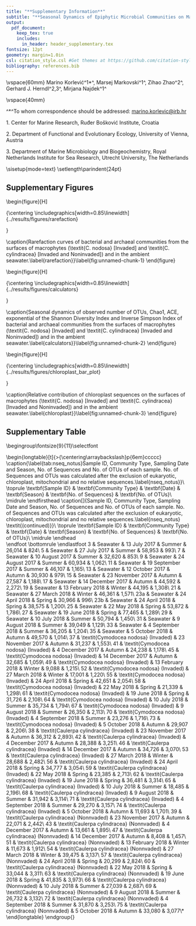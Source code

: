 ```yaml
---
title: "**Supplementary Information**"
subtitle: "**Seasonal Dynamics of Epiphytic Microbial Communities on Marine Macrophyte Surfaces**"
output:
  pdf_document:
    keep_tex: true
    includes:
      in_header: header_supplementary.tex
fontsize: 12pt
geometry: margin=1.0in
csl: citation_style.csl #Get themes at https://github.com/citation-style-language/styles
bibliography: references.bib
---
```




\vspace{60mm}
Marino Korlević^1$*$^, Marsej Markovski^1^, Zihao Zhao^2^, Gerhard J. Herndl^2,3^, Mirjana Najdek^1^

\vspace{40mm}

^$*$^To whom correspondence should be addressed: marino.korlevic@irb.hr

1\. Center for Marine Research, Ruđer Bošković Institute, Croatia

2\. Department of Functional and Evolutionary Ecology, University of Vienna, Austria

3\. Department of Marine Microbiology and Biogeochemistry, Royal Netherlands Institute for Sea Research, Utrecht University, The Netherlands

\sisetup{mode=text}
\setlength\parindent{24pt}

## Supplementary Figures

\begin{figure}[H]

{\centering \includegraphics[width=0.85\linewidth]{../results/figures/rarefaction} 

}

\caption{Rarefaction curves of bacterial and archaeal communities from the surfaces of macrophytes (\textit{C. nodosa} [Invaded] and \textit{C. cylindracea} [Invaded and Noninvaded]) and in the ambient seawater.\label{rarefaction}}\label{fig:unnamed-chunk-1}
\end{figure}

\begin{figure}[H]

{\centering \includegraphics[width=0.85\linewidth]{../results/figures/calculators} 

}

\caption{Seasonal dynamics of observed number of OTUs, Chao1, ACE, exponential of the Shannon Diversity Index and Inverse Simpson Index of bacterial and archaeal communities from the surfaces of macrophytes (\textit{C. nodosa} [Invaded] and \textit{C. cylindracea} [Invaded and Noninvaded]) and in the ambient seawater.\label{calculators}}\label{fig:unnamed-chunk-2}
\end{figure}

\begin{figure}[H]

{\centering \includegraphics[width=0.85\linewidth]{../results/figures/chloroplast_bar_plot} 

}

\caption{Relative contribution of chloroplast sequences on the surfaces of macrophytes (\textit{C. nodosa} [Invaded] and \textit{C. cylindracea} [Invaded and Noninvaded]) and in the ambient seawater.\label{chloroplast}}\label{fig:unnamed-chunk-3}
\end{figure}

## Supplementary Table

\begingroup\fontsize{9}{11}\selectfont

\begin{longtable}[t]{>{\centering\arraybackslash}p{6em}ccccc}
\caption{\label{tab:nseq_notus}Sample ID, Community Type, Sampling Date and Season, No. of Sequences and No. of OTUs of each sample. No. of Sequences and OTUs was calculated after the exclusion of eukaryotic, chloroplast, mitochondrial and no relative sequences.\label{nseq_notus}}\\
\toprule
\textbf{Sample ID} & \textbf{Community Type} & \textbf{Date} & \textbf{Season} & \textbf{No. of Sequences} & \textbf{No. of OTUs}\\
\midrule
\endfirsthead
\caption[]{Sample ID, Community Type, Sampling Date and Season, No. of Sequences and No. of OTUs of each sample. No. of Sequences and OTUs was calculated after the exclusion of eukaryotic, chloroplast, mitochondrial and no relative sequences.\label{nseq_notus} \textit{(continued)}}\\
\toprule
\textbf{Sample ID} & \textbf{Community Type} & \textbf{Date} & \textbf{Season} & \textbf{No. of Sequences} & \textbf{No. of OTUs}\\
\midrule
\endhead
\
\endfoot
\bottomrule
\endlastfoot
3 & Seawater & 13 July 2017 & Summer & 26,014 & 824\\
5 & Seawater & 27 July 2017 & Summer & 58,953 & 993\\
7 & Seawater & 10 August 2017 & Summer & 32,620 & 853\\
9 & Seawater & 24 August 2017 & Summer & 60,934 & 1,062\\
11 & Seawater & 19 September 2017 & Summer & 46,107 & 1,165\\
13 & Seawater & 12 October 2017 & Autumn & 30,930 & 979\\
15 & Seawater & 23 November 2017 & Autumn & 27,587 & 1,188\\
17 & Seawater & 14 December 2017 & Autumn & 44,592 & 2,272\\
19 & Seawater & 13 February 2018 & Winter & 44,195 & 1,308\\
21 & Seawater & 27 March 2018 & Winter & 46,361 & 1,571\\
23a & Seawater & 24 April 2018 & Spring & 30,966 & 996\\
23b & Seawater & 24 April 2018 & Spring & 38,575 & 1,200\\
25 & Seawater & 22 May 2018 & Spring & 53,872 & 1,786\\
27 & Seawater & 19 June 2018 & Spring & 77,465 & 1,289\\
29 & Seawater & 10 July 2018 & Summer & 50,794 & 1,450\\
31 & Seawater & 9 August 2018 & Summer & 39,049 & 1,129\\
33 & Seawater & 4 September 2018 & Summer & 36,205 & 1,204\\
35 & Seawater & 5 October 2018 & Autumn & 49,570 & 1,014\\
37 & \textit{Cymodocea nodosa} (Invaded) & 23 November 2017 & Autumn & 31,237 & 1,553\\
41 & \textit{Cymodocea nodosa} (Invaded) & 4 December 2017 & Autumn & 24,238 & 1,178\\
45 & \textit{Cymodocea nodosa} (Invaded) & 14 December 2017 & Autumn & 32,685 & 1,059\\
49 & \textit{Cymodocea nodosa} (Invaded) & 13 February 2018 & Winter & 9,088 & 1,215\\
52 & \textit{Cymodocea nodosa} (Invaded) & 27 March 2018 & Winter & 17,001 & 1,220\\
55 & \textit{Cymodocea nodosa} (Invaded) & 24 April 2018 & Spring & 42,651 & 2,054\\
58 & \textit{Cymodocea nodosa} (Invaded) & 22 May 2018 & Spring & 21,339 & 1,298\\
61 & \textit{Cymodocea nodosa} (Invaded) & 19 June 2018 & Spring & 31,726 & 2,108\\
64 & \textit{Cymodocea nodosa} (Invaded) & 10 July 2018 & Summer & 35,734 & 1,794\\
67 & \textit{Cymodocea nodosa} (Invaded) & 9 August 2018 & Summer & 26,350 & 2,113\\
70 & \textit{Cymodocea nodosa} (Invaded) & 4 September 2018 & Summer & 23,276 & 1,716\\
73 & \textit{Cymodocea nodosa} (Invaded) & 5 October 2018 & Autumn & 29,907 & 2,206\\
38 & \textit{Caulerpa cylindracea} (Invaded) & 23 November 2017 & Autumn & 36,312 & 2,893\\
42 & \textit{Caulerpa cylindracea} (Invaded) & 4 December 2017 & Autumn & 28,388 & 3,251\\
46 & \textit{Caulerpa cylindracea} (Invaded) & 14 December 2017 & Autumn & 34,726 & 3,070\\
53 & \textit{Caulerpa cylindracea} (Invaded) & 27 March 2018 & Winter & 28,688 & 2,482\\
56 & \textit{Caulerpa cylindracea} (Invaded) & 24 April 2018 & Spring & 34,777 & 3,054\\
59 & \textit{Caulerpa cylindracea} (Invaded) & 22 May 2018 & Spring & 23,385 & 2,713\\
62 & \textit{Caulerpa cylindracea} (Invaded) & 19 June 2018 & Spring & 36,481 & 3,314\\
65 & \textit{Caulerpa cylindracea} (Invaded) & 10 July 2018 & Summer & 18,485 & 2,196\\
68 & \textit{Caulerpa cylindracea} (Invaded) & 9 August 2018 & Summer & 31,942 & 3,114\\
71 & \textit{Caulerpa cylindracea} (Invaded) & 4 September 2018 & Summer & 29,270 & 3,157\\
74 & \textit{Caulerpa cylindracea} (Invaded) & 5 October 2018 & Autumn & 11,693 & 1,701\\
39 & \textit{Caulerpa cylindracea} (Nonnvaded) & 23 November 2017 & Autumn & 22,071 & 2,442\\
43 & \textit{Caulerpa cylindracea} (Nonnvaded) & 4 December 2017 & Autumn & 13,661 & 1,895\\
47 & \textit{Caulerpa cylindracea} (Nonnvaded) & 14 December 2017 & Autumn & 8,408 & 1,457\\
51 & \textit{Caulerpa cylindracea} (Nonnvaded) & 13 February 2018 & Winter & 11,673 & 1,912\\
54 & \textit{Caulerpa cylindracea} (Nonnvaded) & 27 March 2018 & Winter & 39,475 & 3,137\\
57 & \textit{Caulerpa cylindracea} (Nonnvaded) & 24 April 2018 & Spring & 20,299 & 2,824\\
60 & \textit{Caulerpa cylindracea} (Nonnvaded) & 22 May 2018 & Spring & 33,044 & 3,311\\
63 & \textit{Caulerpa cylindracea} (Nonnvaded) & 19 June 2018 & Spring & 41,835 & 3,973\\
66 & \textit{Caulerpa cylindracea} (Nonnvaded) & 10 July 2018 & Summer & 27,039 & 2,687\\
69 & \textit{Caulerpa cylindracea} (Nonnvaded) & 9 August 2018 & Summer & 26,732 & 3,132\\
72 & \textit{Caulerpa cylindracea} (Nonnvaded) & 4 September 2018 & Summer & 31,870 & 3,253\\
75 & \textit{Caulerpa cylindracea} (Nonnvaded) & 5 October 2018 & Autumn & 33,080 & 3,077\\*
\end{longtable}
\endgroup{}
